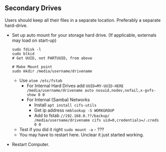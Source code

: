 ## Secondary Drives

Users should keep all their files in a separate location. Preferably a separate hard-drive.
  
- Set up auto mount for your storage hard drive. (If applicable, externals may load on start-up)

      sudo fdisk -l
      sudo blkid
      # Get UUID, not PARTUUID, from above

      # Make Mount point
      sudo mkdir /media/username/drivename

    - Use `atom /etc/fstab`
      - For Internal Hard Drives add `UUID=MY-UUID-HERE /media/username/drivename auto nosuid,nodev,nofail,x-gvfs-show 0 0`
      - For Internal (Samba) Networks 
        - Install `apt install cifs-utils` 
        - Get ip address `nmblookup -S WORKGROUP` 
        - Add to fstab `//192.168.0.??/backup/ /media/username/drivename cifs uid=0,credentials=/.creds 0 0`
    - Test if you did it right `sudo mount -a` - ???
    - You may have to restart here. Unclear it just started working.
- Restart Computer.
